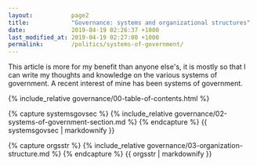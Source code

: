 ```yaml
---
layout:           page2
title:            "Governance: systems and organizational structures"
date:             2019-04-19 02:26:37 +1000
last_modified_at: 2019-04-19 02:27:00 +1000
permalink:        /politics/systems-of-government/
---
```


This article is more for my benefit than anyone else's, it is mostly so that I can write my thoughts and knowledge on the various systems of government. A recent interest of mine has been systems of government. 

{% include_relative governance/00-table-of-contents.html %}

<!--{% include_relative governance/01-terminology.md %}-->

{% capture systemsgovsec %}
{% include_relative governance/02-systems-of-government-section.md %}
{% endcapture %}
{{ systemsgovsec | markdownify }}

{% capture orgsstr %}
{% include_relative governance/03-organization-structure.md %}
{% endcapture %}
{{ orgsstr | markdownify }}